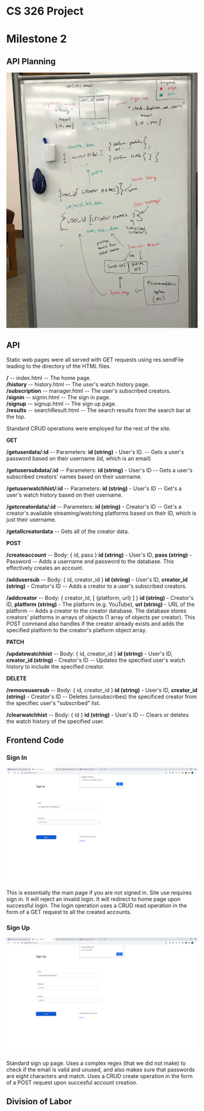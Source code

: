 # CS 326 Project
# Milestone 2

## API Planning

![api_plan](/docs/images/ApiPlan.jpg)

## API

Static web pages were all served with GET requests using res.sendFile leading to the directory of the HTML files. 

**/** -- index.html -- The home page.  
**/history** -- history.html -- The user's watch history page.  
**/subscription** -- manager.html -- The user's subscribed creators.  
**/signin** -- signin.html -- The sign in page.  
**/signup** -- signup.html -- The sign up page.  
**/results** -- searchResult.html -- The search results from the search bar at the top.  

Standard CRUD operations were employed for the rest of the site.  

**GET**  

**/getuserdata/:id** -- Parameters: **id (string)** - User's ID. -- Gets a user's password based on their username (id, which is an email)

**/getusersubdata/:id** -- Parameters: **id (string)** - User's ID -- Gets a user's subscribed creators' names based on their username.

**/getuserwatchhist/:id** -- Parameters: **id (string)** - User's ID -- Get's a user's watch history based on their username.  

**/getcreatordata/:id** -- Parameters: **id (string)** - Creator's ID -- Get's a creator's available streaming/watching platforms based on their ID, which is just their username.

**/getallcreatordata** -- Gets all of the creator data.

**POST**  

**/createaccount** -- Body: { id, pass } **id (string)** - User's ID, **pass (string)** - Password -- Adds a username and password to the database. This effectively creates an account.

**/addusersub** -- Body: { id, creator_id } **id (string)** - User's ID, **creator_id (string)** - Creator's ID -- Adds a creator to a user's subscribed creators.

**/addcreator** -- Body: { creator_id, [ {platform, url} ] } **id (string)** - Creator's ID, **platform (string)** - The platform (e.g. YouTube), **url (string)** - URL of the platform -- Adds a creator to the creator database. The database stores creators' platforms in arrays of objects (1 array of objects per creator). This POST command also handles if the creator already exists and adds the specified platform to the creator's platform object array.

**PATCH**

**/updatewatchhist** -- Body: { id, creator_id } **id (string)** - User's ID, **creator_id (string)** - Creator's ID -- Updates the specified user's watch history to include the specified creator.

**DELETE**  

**/removeusersub** -- Body: { id, creator_id } **id (string)** - User's ID, **creator_id (string)** - Creator's ID -- Deletes (unsubscribes) the specificed creator from the specifiec user's "subscribed" list.

**/clearwatchhist** -- Body: { id } **id (string)** - User's ID -- Clears or deletes the watch history of the specified user.


## Frontend Code

### Sign In
![sign_in](/docs/images/signin_screenshot.png)

This is essentially the main page if you are not signed in. Site use requires sign in. It will reject an invalid login. It will redirect to home page upon successful login. The login operation uses a CRUD read operation in the form of a GET request to all the created accounts. 

### Sign Up
![sign_up](/docs/images/signup_screenshot.png)

Standard sign up page. Uses a complex regex (that we did not make) to check if the email is valid and unused, and also makes sure that passwords are eight characters and match. Uses a CRUD create operation in the form of a POST request upon succesful account creation.


## Division of Labor
